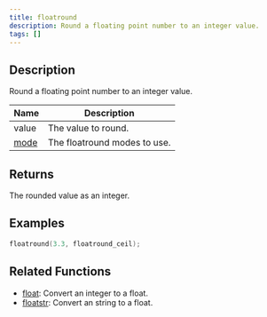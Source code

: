 ```yaml
---
title: floatround
description: Round a floating point number to an integer value.
tags: []
---
```


<LowercaseNote />

## Description

Round a floating point number to an integer value.

| Name                                    | Description                  |
| --------------------------------------- | ---------------------------- |
| value                                   | The value to round.          |
| [mode](../resources/floatroundmodes.md) | The floatround modes to use. |

## Returns

The rounded value as an integer.

## Examples

```c
floatround(3.3, floatround_ceil);
```

## Related Functions

- [float](float): Convert an integer to a float.
- [floatstr](floatstr): Convert an string to a float.
